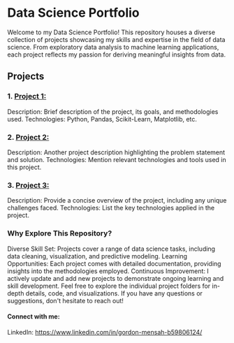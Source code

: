 # Data Science Portfolio

Welcome to my Data Science Portfolio! This repository houses a diverse collection of projects showcasing my skills and expertise in the field of data science. From exploratory data analysis to machine learning applications, each project reflects my passion for deriving meaningful insights from data.

## Projects

### 1. [Project 1:](https://github.com/GordonMensah/BCGX-Project)
Description: Brief description of the project, its goals, and methodologies used.
Technologies: Python, Pandas, Scikit-Learn, Matplotlib, etc.
[](image)

### 2. [Project 2:]()
Description: Another project description highlighting the problem statement and solution.
Technologies: Mention relevant technologies and tools used in this project.
[](image)

### 3. [Project 3:]()
Description: Provide a concise overview of the project, including any unique challenges faced.
Technologies: List the key technologies applied in the project.
[](image)

### Why Explore This Repository?

Diverse Skill Set: Projects cover a range of data science tasks, including data cleaning, visualization, and predictive modeling.
Learning Opportunities: Each project comes with detailed documentation, providing insights into the methodologies employed.
Continuous Improvement: I actively update and add new projects to demonstrate ongoing learning and skill development.
Feel free to explore the individual project folders for in-depth details, code, and visualizations. If you have any questions or suggestions, don't hesitate to reach out!

#### Connect with me:

LinkedIn: https://www.linkedin.com/in/gordon-mensah-b59806124/
